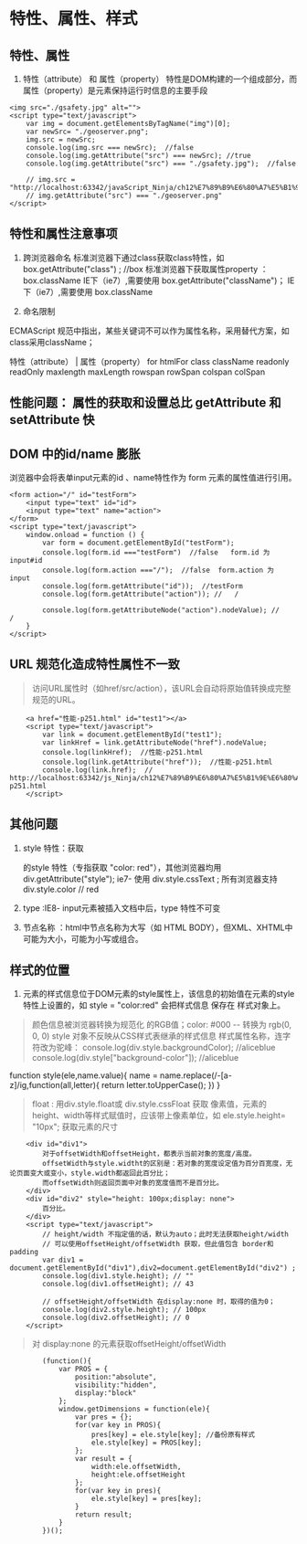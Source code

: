 # 特性、属性、样式  

## 特性、属性   

1. 特性（attribute） 和 属性（property）
特性是DOM构建的一个组成部分，而属性（property）是元素保持运行时信息的主要手段

```
<img src="./gsafety.jpg" alt="">
<script type="text/javascript">
    var img = document.getElementsByTagName("img")[0];
    var newSrc= "./geoserver.png";
    img.src = newSrc;
    console.log(img.src === newSrc);  //false
    console.log(img.getAttribute("src") === newSrc); //true
    console.log(img.getAttribute("src") === "./gsafety.jpg");  //false

    // img.src = "http://localhost:63342/javaScript_Ninja/ch12%E7%89%B9%E6%80%A7%E5%B1%9E%E6%80%A7%E5%92%8C%E6%A0%B7%E5%BC%8F/geoserver.png"
    // img.getAttribute("src") === "./geoserver.png"
</script>

``` 

## 特性和属性注意事项

1. 跨浏览器命名
标准浏览器下通过class获取class特性，如 box.getAttribute("class") ;  //box
标准浏览器下获取属性property ： box.className
IE下（ie7）,需要使用 box.getAttribute("className")；
IE下（ie7）,需要使用 box.className

2. 命名限制

ECMAScript 规范中指出，某些关键词不可以作为属性名称，采用替代方案，如class采用className；

特性（attribute）    |    属性（property）
 for                       htmlFor
 class                     className
 readonly                  readOnly
 maxlength                 maxLength
 rowspan                   rowSpan
 colspan                   colSpan


## 性能问题： 属性的获取和设置总比 getAttribute 和setAttribute 快

## DOM 中的id/name 膨胀
浏览器中会将表单input元素的id 、name特性作为 form 元素的属性值进行引用。

```
<form action="/" id="testForm">
    <input type="text" id="id">
    <input type="text" name="action">
</form>
<script type="text/javascript">
    window.onload = function () {
        var form = document.getElementById("testForm");
        console.log(form.id ==="testForm")  //false   form.id 为 input#id
        console.log(form.action ==="/");  //false  form.action 为 input
        console.log(form.getAttribute("id"));  //testForm
        console.log(form.getAttribute("action")); //   /

        console.log(form.getAttributeNode("action").nodeValue); //      /
    }
</script>
```

## URL 规范化造成特性属性不一致
> 访问URL属性时（如href/src/action），该URL会自动将原始值转换成完整规范的URL。

```
    <a href="性能-p251.html" id="test1"></a>
    <script type="text/javascript">
        var link = document.getElementById("test1");
        var linkHref = link.getAttributeNode("href").nodeValue;
        console.log(linkHref);  //性能-p251.html
        console.log(link.getAttribute("href"));  //性能-p251.html
        console.log(link.href);  //  http://localhost:63342/js_Ninja/ch12%E7%89%B9%E6%80%A7%E5%B1%9E%E6%80%A7%E5%92%8C%E6%A0%B7%E5%BC%8F/%E6%80%A7%E8%83%BD-p251.html
    </script>
```
## 其他问题
1. style 特性：获取 <div style="color: red"></div> 的style 特性（专指获取 "color: red"），其他浏览器均用 div.getAttribute("style");
   ie7- 使用 div.style.cssText ; 所有浏览器支持  div.style.color   // red

2. type :IE8- input元素被插入文档中后，type 特性不可变

3. 节点名称 ：html中节点名称为大写（如 HTML BODY），但XML、XHTML中可能为大小，可能为小写或组合。

## 样式的位置
1. 元素的样式信息位于DOM元素的style属性上，该信息的初始值在元素的style特性上设置的，如 style = "color:red"
   会把样式信息 保存在 样式对象上。
> 颜色信息被浏览器转换为规范化 的RGB值；color: #000 -- 转换为  rgb(0, 0, 0)
> style 对象不反映从CSS样式表继承的样式信息
> 样式属性名称，连字符改为驼峰：
    console.log(div.style.backgroundColor); //aliceblue
    console.log(div.style["background-color"]); //aliceblue

function style(ele,name.value){
    name = name.replace(/-[a-z]/ig,function(all,letter){
        return letter.toUpperCase();
    })
}

> float : 用div.style.float或 div.style.cssFloat 获取
> 像素值，元素的height、width等样式赋值时，应该带上像素单位，如 ele.style.height= "10px";
> 获取元素的尺寸

```
    <div id="div1">
        对于offsetWidth和offsetHeight，都表示当前对象的宽度/高度。
        offsetWidth与style.widtht的区别是：若对象的宽度设定值为百分百宽度，无论页面变大或变小，style.width都返回此百分比；
        而offsetWidth则返回页面中对象的宽度值而不是百分比。
    </div>
    <div id="div2" style="height: 100px;display: none">
        百分比。
    </div>
    <script type="text/javascript">
        // height/width 不指定值的话，默认为auto；此时无法获取height/width
        // 可以使用offsetHeight/offsetWidth 获取，但此值包含 border和padding
        var div1 = document.getElementById("div1"),div2=document.getElementById("div2") ;
        console.log(div1.style.height); // ""
        console.log(div1.offsetHeight); // 43

        // offsetHeight/offsetWidth 在display:none 时，取得的值为0；
        console.log(div2.style.height); // 100px
        console.log(div2.offsetHeight); // 0
    </script>
```
> 对 display:none 的元素获取offsetHeight/offsetWidth

```
        (function(){
            var PROS = {
                position:"absolute",
                visibility:"hidden",
                display:"block"
            };
            window.getDimensions = function(ele){
                var pres = {};
                for(var key in PROS){
                    pres[key] = ele.style[key]; //备份原有样式
                    ele.style[key] = PROS[key];
                };
                var result = {
                    width:ele.offsetWidth,
                    height:ele.offsetHeight
                };
                for(var key in pres){
                    ele.style[key] = pres[key];
                }
                return result;
            }
        })();
```



